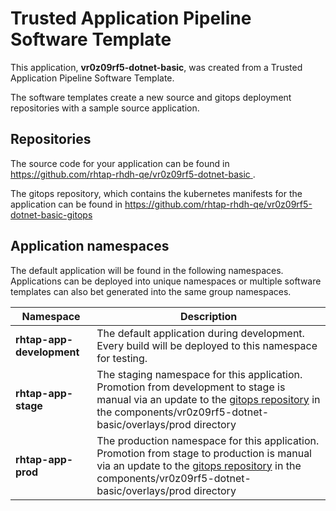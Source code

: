 # Trusted Application Pipeline Software Template

This application, **vr0z09rf5-dotnet-basic**, was created from a Trusted Application Pipeline Software Template.

The software templates create a new source and gitops deployment repositories with a sample source application. 

## Repositories

The source code for your application can be found in [https://github.com/rhtap-rhdh-qe/vr0z09rf5-dotnet-basic ](https://github.com/rhtap-rhdh-qe/vr0z09rf5-dotnet-basic ).
 
The gitops repository, which contains the kubernetes manifests for the application can be found in 
[https://github.com/rhtap-rhdh-qe/vr0z09rf5-dotnet-basic-gitops ](https://github.com/rhtap-rhdh-qe/vr0z09rf5-dotnet-basic-gitops ) 

## Application namespaces 

The default application will be found in the following namespaces. Applications can be deployed into unique namespaces or multiple software templates can also bet generated into the same group namespaces.  

|  Namespace   |  Description   |  
| -------- | -------- |   
| **rhtap-app-development** | The default application during development. Every build will be deployed to this namespace for testing. | 
| **rhtap-app-stage** | The staging namespace for this application. Promotion from development to stage is manual via an update to the [gitops repository](https://github.com/rhtap-rhdh-qe/vr0z09rf5-dotnet-basic-gitops ) in the components/vr0z09rf5-dotnet-basic/overlays/prod directory |  
| **rhtap-app-prod** | The production namespace for this application. Promotion from stage to production is manual via an update to the [gitops repository](https://github.com/rhtap-rhdh-qe/vr0z09rf5-dotnet-basic-gitops ) in the components/vr0z09rf5-dotnet-basic/overlays/prod directory | 